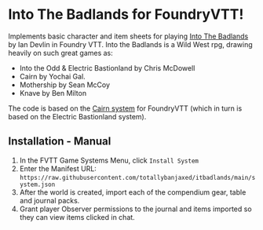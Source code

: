 # Into The Badlands for FoundryVTT!

Implements basic character and item sheets for playing [Into The Badlands](https://IntoTheBadlandsrpg.com) by Ian Devlin in Foundry VTT. Into the Badlands is a Wild West rpg, drawing heavily on such great games as:

- Into the Odd & Electric Bastionland by Chris McDowell
- Cairn by Yochai Gal.
- Mothership by Sean McCoy
- Knave by Ben Milton

The code is based on the [Cairn system](https://github.com/mvdleden/electric-bastionland-FoundryVTT/) for FoundryVTT (which in turn is based on the Electric Bastionland system).

## Installation - Manual

1. In the FVTT Game Systems Menu, click `Install System`
2. Enter the Manifest URL: `https://raw.githubusercontent.com/totallybanjaxed/itbadlands/main/system.json`
3. After the world is created, import each of the compendium gear, table and journal packs.
4. Grant player Observer permissions to the journal and items imported so they can view items clicked in chat.

